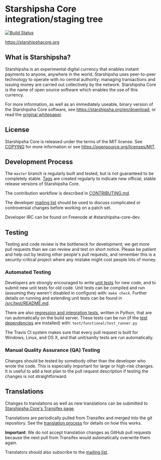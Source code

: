 Starshipsha Core integration/staging tree
=====================================

[![Build Status](https://travis-ci.org/starshipsha/starshipsha.svg?branch=master)](https://travis-ci.org/starshipsha/starshipsha)

https://starshipshacore.org

What is Starshipsha?
----------------

Starshipsha is an experimental digital currency that enables instant payments to
anyone, anywhere in the world. Starshipsha uses peer-to-peer technology to operate
with no central authority: managing transactions and issuing money are carried
out collectively by the network. Starshipsha Core is the name of open source
software which enables the use of this currency.

For more information, as well as an immediately useable, binary version of
the Starshipsha Core software, see https://starshipsha.org/en/download, or read the
[original whitepaper](https://starshipshacore.org/starshipsha.pdf).

License
-------

Starshipsha Core is released under the terms of the MIT license. See [COPYING](COPYING) for more
information or see https://opensource.org/licenses/MIT.

Development Process
-------------------

The `master` branch is regularly built and tested, but is not guaranteed to be
completely stable. [Tags](https://github.com/starshipsha/starshipsha/tags) are created
regularly to indicate new official, stable release versions of Starshipsha Core.

The contribution workflow is described in [CONTRIBUTING.md](CONTRIBUTING.md).

The developer [mailing list](https://lists.linuxfoundation.org/mailman/listinfo/starshipsha-dev)
should be used to discuss complicated or controversial changes before working
on a patch set.

Developer IRC can be found on Freenode at #starshipsha-core-dev.

Testing
-------

Testing and code review is the bottleneck for development; we get more pull
requests than we can review and test on short notice. Please be patient and help out by testing
other people's pull requests, and remember this is a security-critical project where any mistake might cost people
lots of money.

### Automated Testing

Developers are strongly encouraged to write [unit tests](src/test/README.md) for new code, and to
submit new unit tests for old code. Unit tests can be compiled and run
(assuming they weren't disabled in configure) with: `make check`. Further details on running
and extending unit tests can be found in [/src/test/README.md](/src/test/README.md).

There are also [regression and integration tests](/test), written
in Python, that are run automatically on the build server.
These tests can be run (if the [test dependencies](/test) are installed) with: `test/functional/test_runner.py`

The Travis CI system makes sure that every pull request is built for Windows, Linux, and OS X, and that unit/sanity tests are run automatically.

### Manual Quality Assurance (QA) Testing

Changes should be tested by somebody other than the developer who wrote the
code. This is especially important for large or high-risk changes. It is useful
to add a test plan to the pull request description if testing the changes is
not straightforward.

Translations
------------

Changes to translations as well as new translations can be submitted to
[Starshipsha Core's Transifex page](https://www.transifex.com/projects/p/starshipsha/).

Translations are periodically pulled from Transifex and merged into the git repository. See the
[translation process](doc/translation_process.md) for details on how this works.

**Important**: We do not accept translation changes as GitHub pull requests because the next
pull from Transifex would automatically overwrite them again.

Translators should also subscribe to the [mailing list](https://groups.google.com/forum/#!forum/starshipsha-translators).
